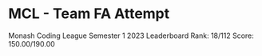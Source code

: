 # MCL - Team FA Attempt
Monash Coding League Semester 1 2023
Leaderboard Rank: 18/112
Score: 150.00/190.00